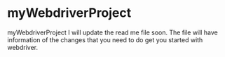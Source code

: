 # myWebdriverProject
myWebdriverProject
I will update the read me file soon. The file will have information of the changes that you need to do get you started with webdriver.

